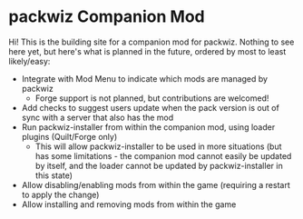 # packwiz Companion Mod
Hi! This is the building site for a companion mod for packwiz. Nothing to see here yet, but here's what is planned in the future, ordered by most to least likely/easy:

- Integrate with Mod Menu to indicate which mods are managed by packwiz
  - Forge support is not planned, but contributions are welcomed!
- Add checks to suggest users update when the pack version is out of sync with a server that also has the mod
- Run packwiz-installer from within the companion mod, using loader plugins (Quilt/Forge only)
  - This will allow packwiz-installer to be used in more situations (but has some limitations - the companion mod cannot easily be updated by itself, and the loader cannot be updated by packwiz-installer in this state)
- Allow disabling/enabling mods from within the game (requiring a restart to apply the change)
- Allow installing and removing mods from within the game